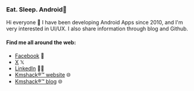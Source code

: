 ### Eat. Sleep. Android🤘
Hi everyone 👋 I have been developing Android Apps since 2010, and I'm very interested in UI/UX. I also share information through blog and Github.


#### Find me all around the web:

- [Facebook](https://fb.com/kmshack) 📸
- [X](https://x.com/kmshack_kr) 𝕏
- [LinkedIn](https://linkedin.com/in/kmshack) 🧑‍💻
- [Kmshack®™ website](https://www.kmshack.kr) 🌐 
- [Kmshack®™ blog](https://blog.kmshack.kr) 🌐 


